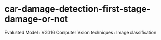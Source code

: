 # car-damage-detection-first-stage-damage-or-not
Evaluated Model : VGG16 Computer Vision techniques : Image classification 

